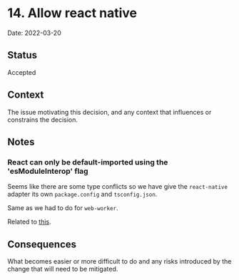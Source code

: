 # 14. Allow react native

Date: 2022-03-20

## Status

Accepted

## Context

The issue motivating this decision, and any context that influences or constrains the decision.

## Notes

### React can only be default-imported using the 'esModuleInterop' flag

Seems like there are some type conflicts so we have give the `react-native` adapter its own `package.config` and `tsconfig.json`.

Same as we had to do for `web-worker`.

Related to [this](https://github.com/Microsoft/TypeScript/issues/14687#issuecomment-287093051).

## Consequences

What becomes easier or more difficult to do and any risks introduced by the change that will need to be mitigated.
